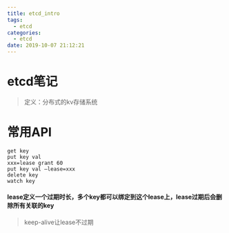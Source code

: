 ```yaml
---
title: etcd_intro
tags:
  - etcd
categories:
  - etcd
date: 2019-10-07 21:12:21
---
```


# etcd笔记

> 定义：分布式的kv存储系统

# 常用API

```
get key
put key val
xxx=lease grant 60
put key val —lease=xxx
delete key
watch key
```



#### lease定义一个过期时长，多个key都可以绑定到这个lease上，lease过期后会删除所有关联的key

>  keep-alive让lease不过期

